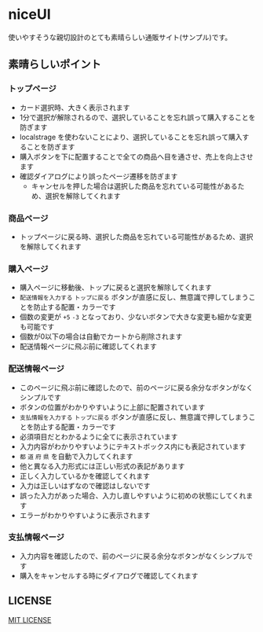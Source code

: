 # niceUI
使いやすそうな親切設計のとても素晴らしい通販サイト(サンプル)です。

## 素晴らしいポイント
### トップページ
- カード選択時、大きく表示されます
- 1分で選択が解除されるので、選択していることを忘れ誤って購入することを防ぎます
- localstrage を使わないことにより、選択していることを忘れ誤って購入することを防ぎます
- 購入ボタンを下に配置することで全ての商品へ目を通させ、売上を向上させます
- 確認ダイアログにより誤ったページ遷移を防ぎます
  - キャンセルを押した場合は選択した商品を忘れている可能性があるため、選択を解除してくれます

### 商品ページ
- トップページに戻る時、選択した商品を忘れている可能性があるため、選択を解除してくれます

### 購入ページ
- 購入ページに移動後、トップに戻ると選択を解除してくれます
- `配送情報を入力する` `トップに戻る` ボタンが直感に反し、無意識で押してしまうことを防止する配置・カラーです
- 個数の変更が `+5` `-3` となっており、少ないボタンで大きな変更も細かな変更も可能です
- 個数が0以下の場合は自動でカートから削除されます
- 配送情報ページに飛ぶ前に確認してくれます

### 配送情報ページ
- このページに飛ぶ前に確認したので、前のページに戻る余分なボタンがなくシンプルです
- ボタンの位置がわかりやすいように上部に配置されています
- `支払情報を入力する` `トップに戻る` ボタンが直感に反し、無意識で押してしまうことを防止する配置・カラーです
- 必須項目だとわかるように全てに表示されています
- 入力内容がわかりやすいようにテキストボックス内にも表記されています
- `都` `道` `府` `県` を自動で入力してくれます
- 他と異なる入力形式には正しい形式の表記があります
- 正しく入力しているかを確認してくれます
- 入力は正しいはずなので確認はしないです
- 誤った入力があった場合、入力し直しやすいように初めの状態にしてくれます
- エラーがわかりやすいように表示されます

### 支払情報ページ
- 入力内容を確認したので、前のページに戻る余分なボタンがなくシンプルです
- 購入をキャンセルする時にダイアログで確認してくれます

## LICENSE
[MIT LICENSE](./LICENSE)
